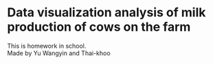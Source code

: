 # Data visualization analysis of milk production of cows on the farm
This is homework in school.   
Made by Yu Wangyin and Thai-khoo
